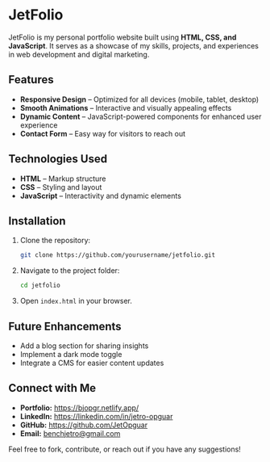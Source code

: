 # JetFolio

JetFolio is my personal portfolio website built using **HTML, CSS, and JavaScript**. It serves as a showcase of my skills, projects, and experiences in web development and digital marketing.

## Features
- **Responsive Design** – Optimized for all devices (mobile, tablet, desktop)
- **Smooth Animations** – Interactive and visually appealing effects
- **Dynamic Content** – JavaScript-powered components for enhanced user experience
- **Contact Form** – Easy way for visitors to reach out

## Technologies Used
- **HTML** – Markup structure
- **CSS** – Styling and layout
- **JavaScript** – Interactivity and dynamic elements

## Installation
1. Clone the repository:
   ```sh
   git clone https://github.com/yourusername/jetfolio.git
   ```
2. Navigate to the project folder:
   ```sh
   cd jetfolio
   ```
3. Open `index.html` in your browser.

## Future Enhancements
- Add a blog section for sharing insights
- Implement a dark mode toggle
- Integrate a CMS for easier content updates

## Connect with Me
- **Portfolio:** https://bjopgr.netlify.app/
- **LinkedIn:** https://linkedin.com/in/jetro-opguar
- **GitHub:** https://github.com/JetOpguar
- **Email:** benchjetro@gmail.com

Feel free to fork, contribute, or reach out if you have any suggestions!

